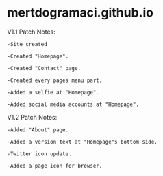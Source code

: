 # mertdogramaci.github.io
V1.1 Patch Notes:

    -Site created
  
    -Created "Homepage".
  
    -Created "Contact" page.
  
    -Created every pages menu part.
  
    -Added a selfie at "Homepage".
  
    -Added social media accounts at "Homepage".



V1.2 Patch Notes:

    -Added "About" page.
  
    -Added a version text at "Homepage"s bottom side.
  
    -Twitter icon update.
  
    -Added a page icon for browser.
